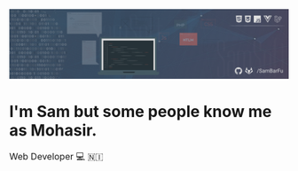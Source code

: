 <img src="https://github.com/SamBarFu/SamBarFu/blob/main/bannerReadme.png"/>

# I'm Sam  but some people know me as Mohasir.
<small style="font-size: 16px; font-weight: 400;">Web Developer :computer: :nicaragua:</small>

<!--
**SamBarFu/SamBarFu** is a ✨ _special_ ✨ repository because its `README.md` (this file) appears on your GitHub profile.

Here are some ideas to get you started:

- 🔭 I’m currently working on ...
- 🌱 I’m currently learning ...
- 👯 I’m looking to collaborate on ...
- 🤔 I’m looking for help with ...
- 💬 Ask me about ...
- 📫 How to reach me: ...
- 😄 Pronouns: ...
- ⚡ Fun fact: ...
-->
